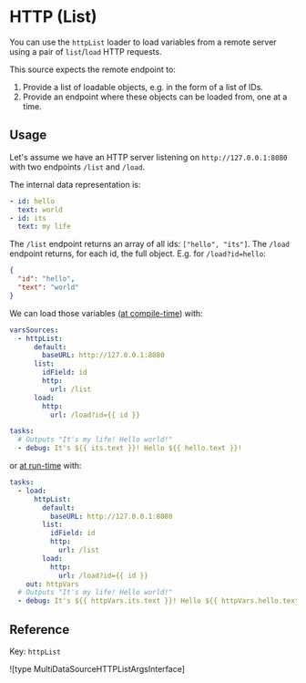 # HTTP (List)

You can use the `httpList` loader to load variables from a remote server using a pair of `list`/`load` HTTP requests.

This source expects the remote endpoint to:

1. Provide a list of loadable objects, e.g. in the form of a list of IDs.
2. Provide an endpoint where these objects can be loaded from, one at a time.

## Usage

Let's assume we have an HTTP server listening on `http://127.0.0.1:8080` with two endpoints `/list` and `/load`.

The internal data representation is:

```yaml
- id: hello
  text: world
- id: its
  text: my life
```

The `/list` endpoint returns an array of all ids: `["hello", "its"]`.
The `/load` endpoint returns, for each id, the full object. E.g. for `/load?id=hello`:

```json
{
  "id": "hello",
  "text": "world"
}
```

We can load those variables ([at compile-time](../../kiwi-provider/variables.md#compile-time-variables)) with:

```yaml
varsSources:
  - httpList:
      default:
        baseURL: http://127.0.0.1:8080
      list:
        idField: id
        http:
          url: /list
      load:
        http:
          url: /load?id={{ id }}

tasks:
  # Outputs "It's my life! Hello world!"
  - debug: It's ${{ its.text }}! Hello ${{ hello.text }}!
```

or [at run-time](../../kiwi-provider/variables.md#run-time-variables) with:

```yaml
tasks:
  - load:
      httpList:
        default:
          baseURL: http://127.0.0.1:8080
        list:
          idField: id
          http:
            url: /list
        load:
          http:
            url: /load?id={{ id }}
    out: httpVars
  # Outputs "It's my life! Hello world!"
  - debug: It's ${{ httpVars.its.text }}! Hello ${{ httpVars.hello.text }}!
```

## Reference

Key: `httpList`

![type MultiDataSourceHTTPListArgsInterface]
